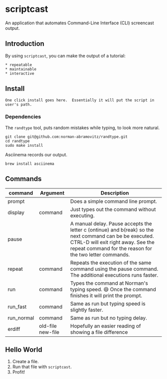# scriptcast

An application that automates Command-Line Interface (CLI) screencast output.

## Introduction

By using `scriptcast`, you can make the output of a tutorial:

    * repeatable
    * maintainable
    * interactive

## Install

```
One click install goes here.  Essentially it will put the script in user's path.
```

### Dependencies

The `randtype` tool, puts random mistakes while typing, to look more natural.

```
git clone git@github.com:norman-abramovitz/randtype.git
cd randtype
sudo make install
```

Asciinema records our output.

```
brew install asciinema
```

## Commands

| command | Argument | Description |
|---------|-------------------|-------------|
| prompt  | | Does a simple command line prompt. |
| display | command | Just types out the command without executing. |
| pause   | | A manual delay.  Pause accepts the letter c (ontinue) and b(reak) so the next command can be be executed. CTRL-D will exit right away. See the repeat command for the reason for the two letter commands. |
| repeat  | command | Repeats the execution of the same command using the pause command. The additional executions runs faster. |
| run | command | Types the command at Norman's typing speed. :smile:  Once the command finishes it will print the prompt. |
| run_fast | command | Same as run but typing speed is slightly faster.|
| run_normal | command | Same as run but no typing delay. |
| erdiff | old-file new-file | Hopefully an easier reading of showing a file difference |

## Hello World

1. Create a file.
2. Run that file with `scriptcast`.
3. Profit!

